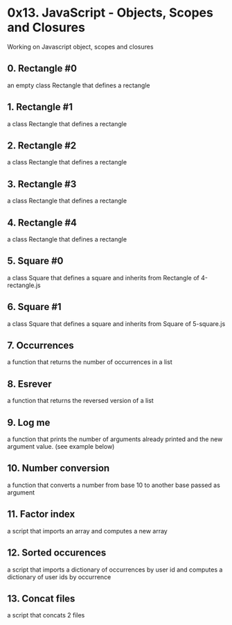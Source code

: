 # 0x13. JavaScript - Objects, Scopes and Closures

Working on Javascript object, scopes and closures

## 0. Rectangle #0
an empty class Rectangle that defines a rectangle

## 1. Rectangle #1
a class Rectangle that defines a rectangle

## 2. Rectangle #2
a class Rectangle that defines a rectangle

## 3. Rectangle #3
a class Rectangle that defines a rectangle

## 4. Rectangle #4
a class Rectangle that defines a rectangle

## 5. Square #0
a class Square that defines a square and inherits from Rectangle of 4-rectangle.js

## 6. Square #1
a class Square that defines a square and inherits from Square of 5-square.js

## 7. Occurrences
a function that returns the number of occurrences in a list

## 8. Esrever
a function that returns the reversed version of a list

## 9. Log me
a function that prints the number of arguments already printed and the new argument value. (see example below)

## 10. Number conversion
a function that converts a number from base 10 to another base passed as argument

## 11. Factor index
a script that imports an array and computes a new array

## 12. Sorted occurences
a script that imports a dictionary of occurrences by user id and computes a dictionary of user ids by occurrence

## 13. Concat files
a script that concats 2 files
